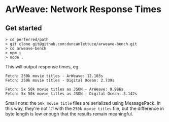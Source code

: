 # ArWeave: Network Response Times

## Get started

```
> cd perferred/path
> git clone git@github.com:duncanlettuce/arweave-bench.git
> cd arweave-bench
> npm i
> node .
```

This will output response times, eg.

```
Fetch: 250k movie titles - ArWeave: 12.103s
Fetch: 250k movie titles - Digital Ocean: 2.739s

Fetch: 5x 50k movie titles as JSON - ArWeave: 9.986s
Fetch: 5x 50k movie titles as JSON - Digital Ocean: 3.142s
```

Small note: the `50k movie title` files are serialized using MessagePack. In this way, they're not 1:1 with the `250k movie titles` file, but the difference in byte length is low enough that the results remain meaningful.